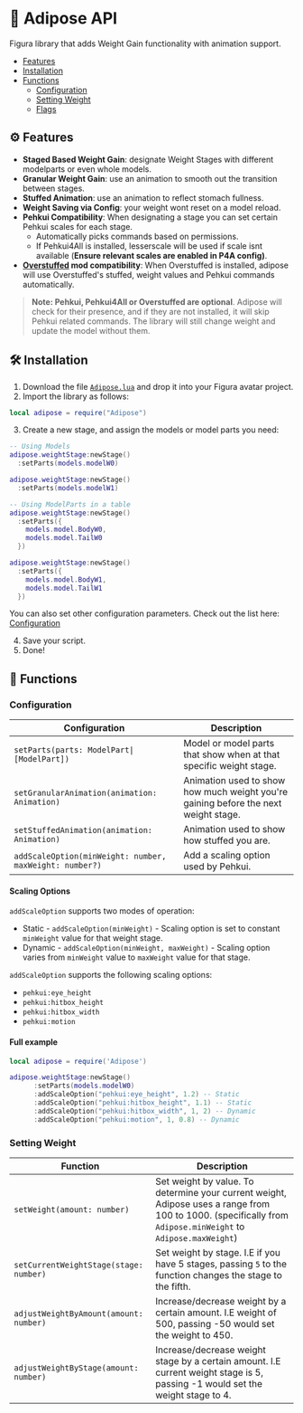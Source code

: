 # 🍔 Adipose API 
Figura library that adds Weight Gain functionality with animation support.

- [Features](#️-features)
- [Installation](#️-installation)
- [Functions](#-functions)
  - [Configuration](#configuration)
  - [Setting Weight](#setting-weight)
  - [Flags](#flags)

## ⚙️ Features
- **Staged Based Weight Gain**: designate Weight Stages with different modelparts or even whole models.
- **Granular Weight Gain**: use an animation to smooth out the transition between stages.
- **Stuffed Animation**: use an animation to reflect stomach fullness.
- **Weight Saving via Config**: your weight wont reset on a model reload.
- **Pehkui Compatibility**: When designating a stage you can set certain Pehkui scales for each stage.
  - Automatically picks commands based on permissions.
  - If Pehkui4All is installed, lesserscale will be used if scale isnt available (**Ensure relevant scales are enabled in P4A config)**.
- **[Overstuffed](https://forum.weightgaming.com/t/overstuffed-an-actual-working-minecraft-weight-gain-mod/47948) mod compatibility**: When Overstuffed is installed, adipose will use Overstuffed's stuffed, weight values and Pehkui commands automatically.

> **Note: Pehkui, Pehkui4All or Overstuffed are optional**. Adipose will check for their presence, and if they are not installed, it will skip Pehkui related commands. The library will still change weight and update the model without them.

## 🛠️ Installation

1. Download the file [`Adipose.lua`](https://github.com/Tyrus5255/Adipose-API/blob/15b73dac8e77e5a7117cf1bcc6e2034bfa7e36e1/Adipose.lua) and drop it into your Figura avatar project.
2. Import the library as follows: 
```lua
local adipose = require("Adipose")
```
3. Create a new stage, and assign the models or model parts you need:
```lua
-- Using Models
adipose.weightStage:newStage()
  :setParts(models.modelW0)

adipose.weightStage:newStage()
  :setParts(models.modelW1)
```

```lua
-- Using ModelParts in a table
adipose.weightStage:newStage()
  :setParts({ 
    models.model.BodyW0,
    models.model.TailW0
  })

adipose.weightStage:newStage()
  :setParts({
    models.model.BodyW1,
    models.model.TailW1
  })
```

You can also set other configuration parameters. Check out the list here: [Configuration](#-stage-configuration)

4. Save your script.
5. Done!

## 📃 Functions

### Configuration

| Configuration                                           | Description                                                                         |
|---------------------------------------------------------|-------------------------------------------------------------------------------------|
| `setParts(parts: ModelPart\|[ModelPart])`               | Model or model parts that show when at that specific weight stage.                  |
| `setGranularAnimation(animation: Animation)`            | Animation used to show how much weight you're gaining before the next weight stage. |
| `setStuffedAnimation(animation: Animation)`             | Animation used to show how stuffed you are.                                         |
| `addScaleOption(minWeight: number, maxWeight: number?)` | Add a scaling option used by Pehkui.                                                |

#### Scaling Options

`addScaleOption` supports two modes of operation:

- Static - `addScaleOption(minWeight)` - Scaling option is set to constant `minWeight` value for that weight stage.
- Dynamic - `addScaleOption(minWeight, maxWeight)` - Scaling option varies from `minWeight` value to `maxWeight` value for that stage.

`addScaleOption` supports the following scaling options:

- `pehkui:eye_height`
- `pehkui:hitbox_height`
- `pehkui:hitbox_width`
- `pehkui:motion`

#### Full example
```lua
local adipose = require('Adipose')

adipose.weightStage:newStage()
      :setParts(models.modelW0)
      :addScaleOption("pehkui:eye_height", 1.2) -- Static
      :addScaleOption("pehkui:hitbox_height", 1.1) -- Static
      :addScaleOption("pehkui:hitbox_width", 1, 2) -- Dynamic
      :addScaleOption("pehkui:motion", 1, 0.8) -- Dynamic
```

### Setting Weight

| Function                               | Description                                                                                                                                                  |
|----------------------------------------|--------------------------------------------------------------------------------------------------------------------------------------------------------------|
| `setWeight(amount: number)`            | Set weight by value. To determine your current weight, Adipose uses a range from 100 to 1000. (specifically from `Adipose.minWeight` to `Adipose.maxWeight`) |
| `setCurrentWeightStage(stage: number)` | Set weight by stage. I.E if you have 5 stages, passing `5` to the function changes the stage to the fifth.                                                   |
| `adjustWeightByAmount(amount: number)` | Increase/decrease weight by a certain amount. I.E weight of 500, passing -50 would set the weight to 450.                                                    |
| `adjustWeightByStage(amount: number)`  | Increase/decrease weight stage by a certain amount. I.E current weight stage is 5, passing -1 would set the weight stage to 4.                               |
